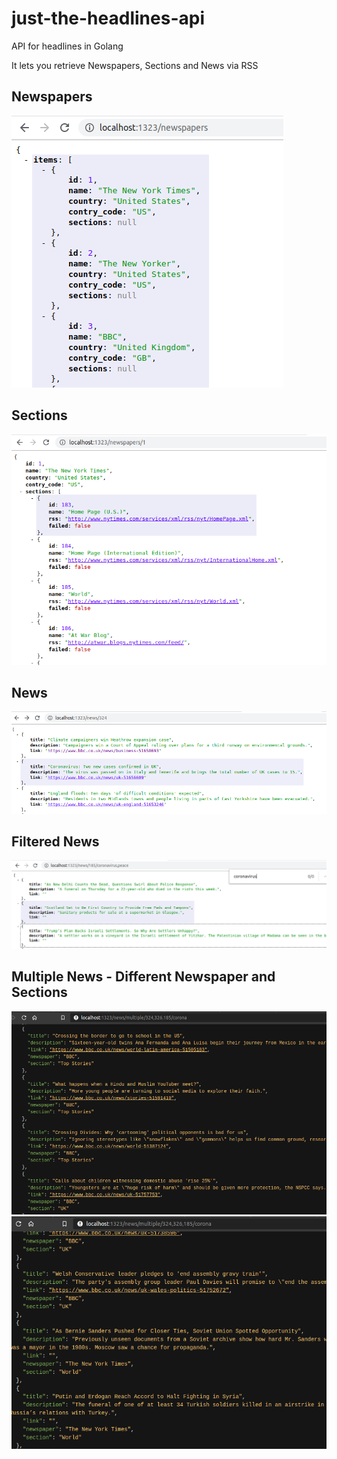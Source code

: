# just-the-headlines-api

API for headlines in Golang

It lets you retrieve Newspapers, Sections and News via RSS

## Newspapers
![Newspapers](https://github.com/ezeoleaf/just-the-headlines-api/blob/master/docs/newspapers.png)

## Sections
![Sections](https://github.com/ezeoleaf/just-the-headlines-api/blob/master/docs/sections.png)

## News
![News](https://github.com/ezeoleaf/just-the-headlines-api/blob/master/docs/news.png)

## Filtered News
![FilteredNews](https://github.com/ezeoleaf/just-the-headlines-api/blob/master/docs/filteredNews.png)

## Multiple News - Different Newspaper and Sections
![MultipleSections](https://github.com/ezeoleaf/just-the-headlines-api/blob/master/docs/multipleNews.png)
![MultipleNewspapers](https://github.com/ezeoleaf/just-the-headlines-api/blob/master/docs/multipleNewspaper.png)